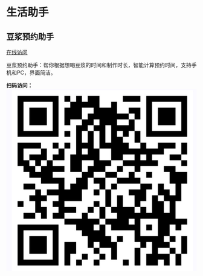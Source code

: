 # 生活助手

## 豆浆预约助手

[在线访问](https://qipeijun.github.io/lifeTools/doujiang/)

豆浆预约助手：帮你根据想喝豆浆的时间和制作时长，智能计算预约时间，支持手机和PC，界面简洁。

**扫码访问：**
![豆浆预约助手](./images/doujiang-qr.jpg)
